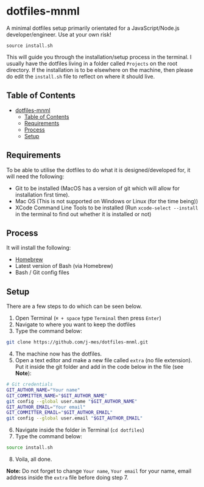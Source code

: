 # dotfiles-mnml
A minimal dotfiles setup primarily orientated for a JavaScript/Node.js developer/engineer. Use at your own risk!

```source install.sh```

This will guide you through the installation/setup process in the terminal. I usually have the dotfiles living in a folder called `Projects` on the root directory. If the installation is to be elsewhere on the machine, then please do edit the `install.sh` file to reflect on where it should live.

## Table of Contents
* [dotfiles-mnml](#dotfiles-mnml)
	* [Table of Contents](#table-of-contents)
	* [Requirements](#requirements)
	* [Process](#process)
	* [Setup](#setup)

## Requirements

To be able to utilise the dotfiles to do what it is designed/developed for, it will need the following:

* Git to be installed (MacOS has a version of git which will allow for installation first time).
* Mac OS (This is not supported on Windows or Linux (for the time being))
* XCode Command Line Tools to be installed (Run `xcode-select --install` in the terminal to find out whether it is installed or not)

## Process

It will install the following:

* [Homebrew](http://brew.sh)
* Latest version of Bash (via Homebrew)
* Bash / Git config files

## Setup

There are a few steps to do which can be seen below.

1. Open Terminal (`⌘ + space` type `Terminal` then press `Enter`)
2. Navigate to where you want to keep the dotfiles
3. Type the command below:
```sh
git clone https://github.com/j-mes/dotfiles-mnml.git
```

4. The machine now has the dotfiles.
5. Open a text editor and make a new file called `extra` (no file extension). Put it inside the git folder and add in the code below in the file (see **Note**):
```sh
# Git credentials
GIT_AUTHOR_NAME="Your name"
GIT_COMMITTER_NAME="$GIT_AUTHOR_NAME"
git config --global user.name "$GIT_AUTHOR_NAME"
GIT_AUTHOR_EMAIL="Your email"
GIT_COMMITTER_EMAIL="$GIT_AUTHOR_EMAIL"
git config --global user.email "$GIT_AUTHOR_EMAIL"
```

6. Navigate inside the folder in Terminal (`cd dotfiles`)
7. Type the command below:
```sh
source install.sh
```

8. Voila, all done.

**Note:** Do not forget to change `Your name`, `Your email` for your name, email address inside the `extra` file before doing step 7.
